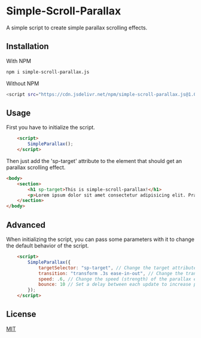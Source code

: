 # Simple-Scroll-Parallax

A simple script to create simple parallax scrolling effects.

## Installation

With NPM
```bash
npm i simple-scroll-parallax.js
```

Without NPM
```bash
<script src="https://cdn.jsdelivr.net/npm/simple-scroll-parallax.js@1.0.0/src/simple-scroll-parallax.min.js"></script>
```

## Usage

First you have to initialize the script.

```html
    <script>
        SimpleParallax();
    </script>
```

Then just add the 'sp-target' attribute to the element that should get an parallax scrolling effect.

```html
<body>
    <section>
        <h1 sp-target>This is simple-scroll-parallax!</h1>
        <p>Lorem ipsum dolor sit amet consectetur adipisicing elit. Praesentium, obcaecati.</p>
    </section>
</body>
```

## Advanced

When initializing the script, you can pass some parameters with it to change the default behavior of the script.
```html
    <script>
        SimpleParallax({
            targetSelector: "sp-target", // Change the target attribute
            transition: "transform .3s ease-in-out", // Change the transition of the targeted elements
            speed: .6, // Change the speed (strength) of the parallax effect
            bounce: 10 // Set a delay between each update to increase performance
        });
    </script>
```

## License
[MIT](https://github.com/iotacb/Simple-Scroll-Parallax/blob/main/LICENSE)
